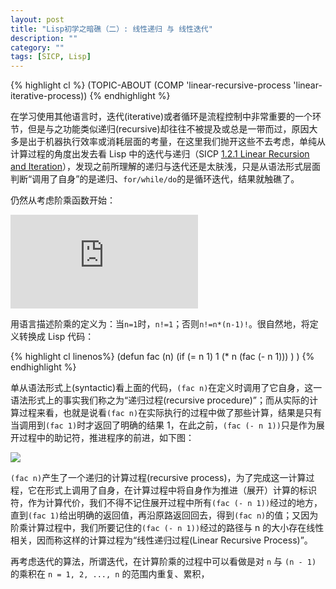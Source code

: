 ```yaml
---
layout: post
title: "Lisp初学之暗礁（二）: 线性递归 与 线性迭代"
description: ""
category: ""
tags: [SICP, Lisp]
---
```


{% highlight cl %}
(TOPIC-ABOUT (COMP 'linear-recursive-process 'linear-iterative-process))
{% endhighlight %}

在学习使用其他语言时，迭代(iterative)或者循环是流程控制中非常重要的一个环节，但是与之功能类似递归(recursive)却往往不被提及或总是一带而过，原因大多是出于机器执行效率或消耗层面的考量，在这里我们抛开这些不去考虑，单纯从计算过程的角度出发去看 Lisp 中的迭代与递归（SICP [1.2.1  Linear Recursion and Iteration](http://sniky.github.io/extra/sicp/book-Z-H-11.html#%_sec_1.2.1)），发现之前所理解的递归与迭代还是太肤浅，只是从语法形式层面判断“调用了自身”的是递归、`for/while/do`的是循环迭代，结果就触礁了。

仍然从考虑阶乘函数开始：

![](http://latex.codecogs.com/svg.latex?n%21%20%3D%20n%20%5Ccdot%20%28n%20-%201%29%20%5Ccdot%20%28n%20-%202%29%20%5Ccdot%20%5Ccdot%20%5Ccdot%203%20%5Ccdot%202%5Ccdot%201)

用语言描述阶乘的定义为：当`n=1`时，`n!=1`；否则`n!=n*(n-1)!`。很自然地，将定义转换成 Lisp 代码：

{% highlight cl linenos%}
(defun fac (n)
	(if (= n 1)
		1
		(* n (fac (- n 1)))
	)
)
{% endhighlight %}

单从语法形式上(syntactic)看上面的代码，`(fac n)`在定义时调用了它自身，这一语法形式上的事实我们称之为“递归过程(recursive procedure)”；而从实际的计算过程来看，也就是说看`(fac n)`在实际执行的过程中做了那些计算，结果是只有当调用到`(fac 1)`时才返回了明确的结果 1，在此之前，`(fac (- n 1))`只是作为展开过程中的助记符，推进程序的前进，如下图：

![](http://sniky.github.io/extra/sicp/ch1-Z-G-7.gif)

`(fac n)`产生了一个递归的计算过程(recursive process)，为了完成这一计算过程，它在形式上调用了自身，在计算过程中将自身作为推进（展开）计算的标识符，作为计算代价，我们不得不记住展开过程中所有`(fac (- n 1))`经过的地方，直到`(fac 1)`给出明确的返回值，再沿原路返回回去，得到`(fac n)`的值；又因为阶乘计算过程中，我们所要记住的`(fac (- n 1))`经过的路径与 n 的大小存在线性相关，因而称这样的计算过程为“线性递归过程(Linear Recursive Process)”。

再考虑迭代的算法，所谓迭代，在计算阶乘的过程中可以看做是对 `n` 与 `(n - 1)` 的乘积在 `n = 1, 2, ..., n` 的范围内重复、累积，

